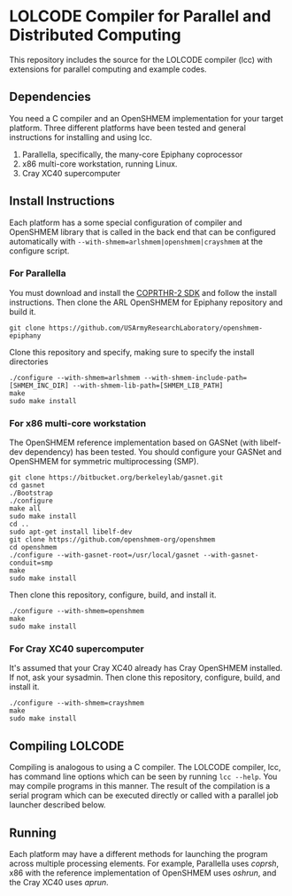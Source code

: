 # LOLCODE Compiler for Parallel and Distributed Computing

This repository includes the source for the LOLCODE compiler (lcc) with extensions for parallel computing and example codes.

## Dependencies

You need a C compiler and an OpenSHMEM implementation for your target platform. Three different platforms have been tested and general instructions for installing and using lcc.

1. Parallella, specifically, the many-core Epiphany coprocessor
2. x86 multi-core workstation, running Linux.
3. Cray XC40 supercomputer

## Install Instructions

Each platform has a some special configuration of compiler and OpenSHMEM library that is called in the back end that can be configured automatically with `--with-shmem=arlshmem|openshmem|crayshmem` at the configure script.

### For Parallella

You must download and install the [COPRTHR-2 SDK](http://www.browndeertechnology.com/coprthr2_download.htm) and follow the install instructions.  Then clone the ARL OpenSHMEM for Epiphany repository and build it.
```
git clone https://github.com/USArmyResearchLaboratory/openshmem-epiphany
```
Clone this repository and specify, making sure to specify the install directories
```
./configure --with-shmem=arlshmem --with-shmem-include-path=[SHMEM_INC_DIR] --with-shmem-lib-path=[SHMEM_LIB_PATH]
make
sudo make install
```

### For x86 multi-core workstation

The OpenSHMEM reference implementation based on GASNet (with libelf-dev dependency) has been tested. You should configure your GASNet and OpenSHMEM for symmetric multiprocessing (SMP).

```
git clone https://bitbucket.org/berkeleylab/gasnet.git
cd gasnet
./Bootstrap
./configure
make all
sudo make install
cd ..
sudo apt-get install libelf-dev
git clone https://github.com/openshmem-org/openshmem
cd openshmem
./configure --with-gasnet-root=/usr/local/gasnet --with-gasnet-conduit=smp
make
sudo make install
```

Then clone this repository, configure, build, and install it.

```
./configure --with-shmem=openshmem
make
sudo make install
```

### For Cray XC40 supercomputer

It's assumed that your Cray XC40 already has Cray OpenSHMEM installed.  If not, ask your sysadmin.  Then clone this repository, configure, build, and install it.

```
./configure --with-shmem=crayshmem
make
sudo make install
```

## Compiling LOLCODE

Compiling is analogous to using a C compiler. The LOLCODE compiler, lcc, has command line options which can be seen by running `lcc --help`.  You may compile programs in this manner.  The result of the compilation is a serial program which can be executed directly or called with a parallel job launcher described below.

## Running

Each platform may have a different methods for launching the program across multiple processing elements.  For example, Parallella uses *coprsh*, x86 with the reference implementation of OpenSHMEM uses *oshrun*, and the Cray XC40 uses *aprun*.

